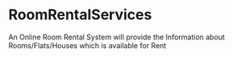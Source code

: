 # RoomRentalServices
An Online Room Rental System will provide the Information about Rooms/Flats/Houses which is available for Rent

